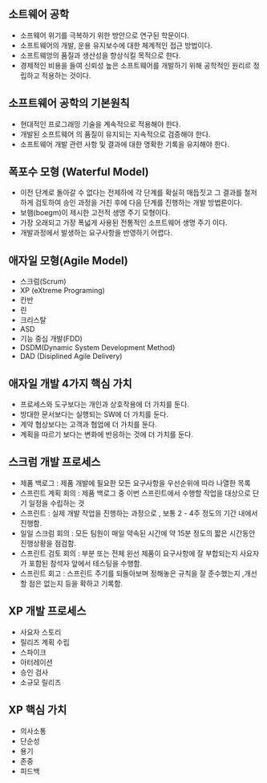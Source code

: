 ## 소트웨어 공학
- 소프웨어 위기를 극복하기 위한 방안으로 연구된 학문이다.
- 소프트웨어의 개발, 운용 유지보수에 대한 체계적인 접근 방법이다.
- 소프트웨엉의 품질과 생산성을 향상식킬 목적으로 한다. 
- 경제적인 비용을 들여 신뢰성 높은 소프트웨어를 개발하기 위해 공학적인 원리르 정립하고 적용하는 것이다.
##  소프트웨어 공학의 기본원칙
- 현대적인 프로그래밍 기술을 계속적으로 적용해야 한다. 
- 개발된 소프트웨어 의 품질이 유지되는 지속적으로 검증해야 한다. 
- 소프트웨어 개발 관련 사항 및 결과에 대한 명확한 기록을 유지해야 한다. 

## 폭포수 모형 (Waterful Model)
- 이전 단계로 돌아갈 수 없다는 전제하에 각 단계를 확실히 매듭짓고 그 결과를 철저하게 검토하여 승인 과정을 거친 후에 다음 단계를 진행하는 개발 방법론이다.
- 보햄(boegm)이 제시한 고전적 생명 주기 모형이다. 
- 가장 오래되고 가장 폭넓게 사용된 전통적인 소프트웨어 생명 주기 이다. 
- 개발과정에서 발생하는 요구사항을 반영하기 어렵다.

## 애자일 모형(Agile Model) 
- 스크럼(Scrum)
- XP (eXtreme Programing)
- 칸반 
- 린
- 크리스탈
- ASD
- 기능 중심 개발(FDD)
- DSDM(Dynamic System Development Method)
- DAD (Disiplined Agile Delivery) 

## 애자일 개발 4가지 핵심 가치 
- 프로세스와 도구보다는 개인과 상호작용에 더 가치를 둔다.
- 방대한 문서보다는 실행되는 SW에 더 가치를 둔다. 
- 계약 협상보다는 고객과 협업에 더 가치를 둔다. 
- 계획을 따르기 보다는 변화에 반응하는 것에 더 가치를 둔다.

## 스크럼 개발 프로세스 
- 제품 백로그 : 제품 개발에 필요한 모든 요구사항을 우선순위에 따라 나열한 목록
- 스프린트 계획 회의 : 제품 백로그 중 이번 스프린트에서 수행할 작업을 대상으로 단기 일정을 수립하는 것 
- 스프린트 : 실제 개발 작업을 진행하는 과정으로 , 보통 2 - 4주 정도의 기간 내에서 진행함. 
- 일일 스크럼 회의 : 모든 팀원이 매일 약속된 시간에 약 15분 정도의 짧은 시간동안 진행상황을 점검함.
- 스프린트 검토 회의 : 부분 또는 전체 왼선 제품이 요구사항에 잘 부합되는지 사요자가 포함된 참석자 앞에서 테스팅을 수행함.
- 스프린트 회고 : 스프린트 주기를 되돌아보며 정해놓은 규칙을 잘 준수했는지 ,개선할 점은 없는지 등을 확하고 기록함. 

## XP 개발 프로세스 
- 사요자 스토리 
- 릴리즈 계획 수립 
- 스파이크
- 아터레이션 
- 승인 검사 
- 소규모 릴리즈 
## XP 핵심 가치 
- 의사소통
- 단순성 
- 용기
- 존중
- 피드백 


